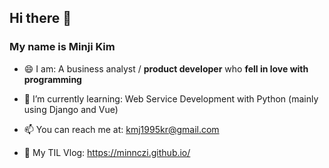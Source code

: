 ## Hi there 👋 
### My name is Minji Kim 

- 😄  I am: A business analyst / **product developer** who **fell in love with programming**
- 🌱  I’m currently learning: Web Service Development with Python (mainly using Django and Vue)

- 📫  You can reach me at: kmj1995kr@gmail.com
- 💬  My TIL Vlog: https://minnczi.github.io/


<!--
**minnczi/minnczi** is a ✨ _special_ ✨ repository because its `README.md` (this file) appears on your GitHub profile.

Here are some ideas to get you started:

- 🔭 I’m currently working on ...
- 🌱 I’m currently learning ...
- 👯 I’m looking to collaborate on ...
- 🤔 I’m looking for help with ...
- 💬 Ask me about ...
- 📫 How to reach me: ...
- 😄 Pronouns: ...
- ⚡ Fun fact: ...
-->
